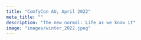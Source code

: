 ```yaml
---
title: "ComfyCon AU, April 2022"
meta_title: ""
description: "The new normal: Life as we know it"
image: "images/winter_2022.jpeg"
---
```

